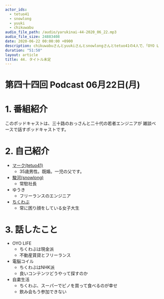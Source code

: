```yaml
---
actor_ids:
  - tetuo41
  - snowlong
  - yuuki
  - chikuwabu
audio_file_path: /audio/yarukinai-44-2020_06_22.mp3
audio_file_size: 24883408
date: 2020-06-22 00:00:00 +0900
description: chikuwabuさんとyuukiさんとsnowlongさんとtetuo41の4人で、「OYO LIFE」「電脳コイル」「自粛生活」について話しました。
duration: "51:50"
layout: article
title: 44. タイトル未定
---
```


# 第四十四回 Podcast 06月22日(月)

# 1. 番組紹介
  このポッドキャストは、三十路のおっさんと二十代の若者エンジニアが
  雑談ベースで話すポッドキャストです。

# 2. 自己紹介
- [マーク(tetuo41)](https://twitter.com/tetuo41)
  - 35歳男性。既婚。一児の父です。
- [駿河(snowlong)](https://twitter.com/_snowlong)
  - 常駐社長
- ゆうき
  - フリーランスのエンジニア
- [ちくわぶ](https://twitter.com/_chikuwa_bu_)
  - 常に困り顔をしている女子大生

# 3. 話したこと
- OYO LIFE
  - ちくわぶは現金派
  - 不動産賃貸とフリーランス
- 電脳コイル
  - ちくわぶはNHK派
  - 良いコンテンツどうやって探すのか
- 自粛生活
  - ちくわぶ、スーパーでピノを買って食べるのが幸せ
  - 飲み会もう参加できない
